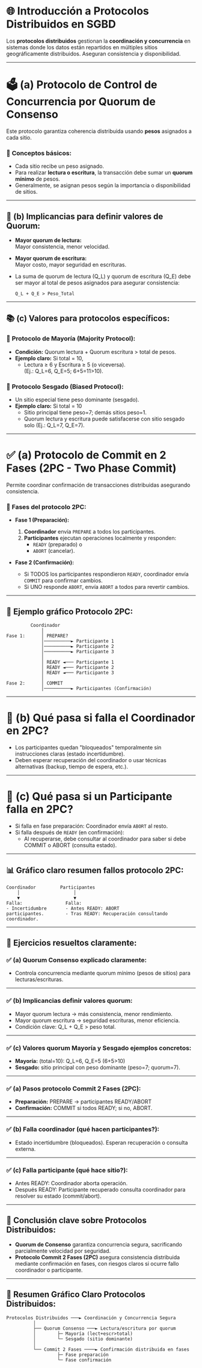 
# 🌐 **Introducción a Protocolos Distribuidos en SGBD**

Los **protocolos distribuidos** gestionan la **coordinación y concurrencia** en sistemas donde los datos están repartidos en múltiples sitios geográficamente distribuidos. Aseguran consistencia y disponibilidad.

---

# 🗳️ **(a) Protocolo de Control de Concurrencia por Quorum de Consenso**

Este protocolo garantiza coherencia distribuida usando **pesos** asignados a cada sitio.

### 🔹 **Conceptos básicos:**
- Cada sitio recibe un peso asignado.
- Para realizar **lectura o escritura**, la transacción debe sumar un **quorum mínimo** de pesos.
- Generalmente, se asignan pesos según la importancia o disponibilidad de sitios.

---

## 📌 **(b) Implicancias para definir valores de Quorum:**

- **Mayor quorum de lectura:**  
  Mayor consistencia, menor velocidad.
- **Mayor quorum de escritura:**  
  Mayor costo, mayor seguridad en escrituras.
- La suma de quorum de lectura (Q_L) y quorum de escritura (Q_E) debe ser mayor al total de pesos asignados para asegurar consistencia:
  
  ```
  Q_L + Q_E > Peso_Total
  ```

---

## 📚 **(c) Valores para protocolos específicos:**

### 🔹 **Protocolo de Mayoría (Majority Protocol):**
- **Condición:** Quorum lectura + Quorum escritura > total de pesos.
- **Ejemplo claro:** Si total = 10,  
  - Lectura ≥ 6 y Escritura ≥ 5 (o viceversa).  
  (Ej.: Q_L=6, Q_E=5; 6+5=11>10).

### 🔹 **Protocolo Sesgado (Biased Protocol):**
- Un sitio especial tiene peso dominante (sesgado).
- **Ejemplo claro:** Si total = 10  
  - Sitio principal tiene peso=7; demás sitios peso=1.  
  - Quorum lectura y escritura puede satisfacerse con sitio sesgado solo (Ej.: Q_L=7, Q_E=7).

---

# ✅ **(a) Protocolo de Commit en 2 Fases (2PC - Two Phase Commit)**

Permite coordinar confirmación de transacciones distribuidas asegurando consistencia.

### 🔹 **Fases del protocolo 2PC:**

- **Fase 1 (Preparación):**
  1. **Coordinador** envía `PREPARE` a todos los participantes.
  2. **Participantes** ejecutan operaciones localmente y responden:
     - `READY` (preparado) o
     - `ABORT` (cancelar).

- **Fase 2 (Confirmación):**
  - Si TODOS los participantes respondieron `READY`, coordinador envía `COMMIT` para confirmar cambios.
  - Si UNO responde `ABORT`, envía `ABORT` a todos para revertir cambios.

---

## 📌 **Ejemplo gráfico Protocolo 2PC:**

```
         Coordinador
             │
Fase 1:      │ PREPARE?
             │──────────► Participante 1
             │──────────► Participante 2
             │──────────► Participante 3
             │
             │ READY ◄─── Participante 1
             │ READY ◄─── Participante 2
             │ READY ◄─── Participante 3
             │
Fase 2:      │ COMMIT
             │──────────► Participantes (Confirmación)
```

---

# 🚧 **(b) Qué pasa si falla el Coordinador en 2PC?**

- Los participantes quedan "bloqueados" temporalmente sin instrucciones claras (estado incertidumbre).
- Deben esperar recuperación del coordinador o usar técnicas alternativas (backup, tiempo de espera, etc.).

---

# 🚨 **(c) Qué pasa si un Participante falla en 2PC?**

- Si falla en fase preparación: Coordinador envía `ABORT` al resto.
- Si falla después de `READY` (en confirmación): 
  - Al recuperarse, debe consultar al coordinador para saber si debe COMMIT o ABORT (consulta estado).

---

## 📊 **Gráfico claro resumen fallos protocolo 2PC:**

```
Coordinador         Participantes
    │                    │
    ▼                    ▼
Falla:                Falla:
- Incertidumbre       - Antes READY: ABORT
participantes.        - Tras READY: Recuperación consultando coordinador.
```

---

## 🧩 **Ejercicios resueltos claramente:**

### ✅ **(a) Quorum Consenso explicado claramente:**
- Controla concurrencia mediante quorum mínimo (pesos de sitios) para lecturas/escrituras.

---

### ✅ **(b) Implicancias definir valores quorum:**
- Mayor quorum lectura → más consistencia, menor rendimiento.
- Mayor quorum escritura → seguridad escrituras, menor eficiencia.
- Condición clave: Q_L + Q_E > peso total.

---

### ✅ **(c) Valores quorum Mayoría y Sesgado ejemplos concretos:**
- **Mayoría:** (total=10): Q_L=6, Q_E=5 (6+5>10)
- **Sesgado:** sitio principal con peso dominante (peso=7; quorum=7).

---

### ✅ **(a) Pasos protocolo Commit 2 Fases (2PC):**
- **Preparación:** PREPARE → participantes READY/ABORT
- **Confirmación:** COMMIT si todos READY; si no, ABORT.

---

### ✅ **(b) Falla coordinador (qué hacen participantes?):**
- Estado incertidumbre (bloqueados). Esperan recuperación o consulta externa.

---

### ✅ **(c) Falla participante (qué hace sitio?):**
- Antes READY: Coordinador aborta operación.
- Después READY: Participante recuperado consulta coordinador para resolver su estado (commit/abort).

---

## 🔑 **Conclusión clave sobre Protocolos Distribuidos:**

- **Quorum de Consenso** garantiza concurrencia segura, sacrificando parcialmente velocidad por seguridad.
- **Protocolo Commit 2 Fases (2PC)** asegura consistencia distribuida mediante confirmación en fases, con riesgos claros si ocurre fallo coordinador o participante.

---

## 🎯 **Resumen Gráfico Claro Protocolos Distribuidos:**

```
Protocolos Distribuidos ───► Coordinación y Concurrencia Segura
          │
          ├── Quorum Consenso ───► Lectura/escritura por quorum
          │        ├─ Mayoría (lect+escr>total)
          │        └─ Sesgado (sitio dominante)
          │
          └── Commit 2 Fases ────► Confirmación distribuida en fases
                   ├─ Fase preparación
                   └─ Fase confirmación
```
